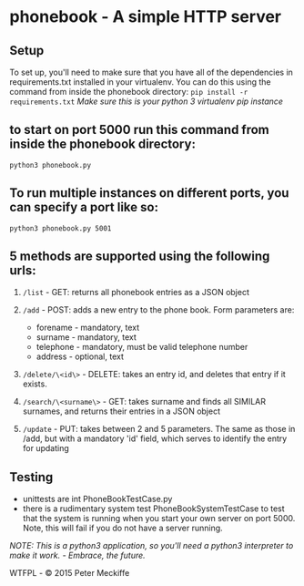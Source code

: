 # phonebook - A simple HTTP server
## Setup
To set up, you'll need to make sure that you have all of the dependencies in requirements.txt installed in your virtualenv. 
You can do this using the command from inside the phonebook directory:
`pip install -r requirements.txt`
*Make sure this is your python 3 virtualenv pip instance*
## to start on port 5000 run this command from inside the phonebook directory:
`python3 phonebook.py`
## To run multiple instances on different ports, you can specify a port like so:
`python3 phonebook.py 5001`

## 5 methods are supported using the following urls:
1. `/list` - GET: returns all phonebook entries as a JSON object

2. `/add` - POST: adds a new entry to the phone book. Form parameters are:
    - forename - mandatory, text
    - surname - mandatory, text
    - telephone - mandatory, must be valid telephone number
    - address - optional, text

3. `/delete/\<id\>` - DELETE: takes an entry id, and deletes that entry if it exists.

4. `/search/\<surname\>` - GET: takes surname and finds all SIMILAR surnames, and returns their entries in a JSON object

5. `/update` - PUT: takes between 2 and 5 parameters. The same as those in /add, but with a mandatory 'id' field, which 
serves to identify the entry for updating


## Testing
- unittests are int PhoneBookTestCase.py
- there is a rudimentary system test PhoneBookSystemTestCase  to test that the system is running when you start 
your own server on port 5000. Note, this will fail if you do not have a server running.

*NOTE: This is a python3 application, so you'll need a python3 interpreter to make it work. - Embrace, the future.*

WTFPL - © 2015 Peter Meckiffe
